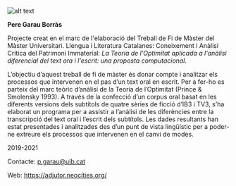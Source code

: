 ![alt text](https://adjutor.neocities.org/scriptor_github.png?raw=true)

**Pere Garau Borràs**

Projecte creat en el marc de l'elaboració del Treball de Fi de Màster del Màster Universitari. Llengua i Literatura Catalanes: Coneixement i Anàlisi Crítica del Patrimoni Immaterial: _La Teoria de l'Optimitat aplicada a l'anàlisi diferencial del text ora i l'escrit: una proposta computacional_.

L’objectiu d’aquest treball de fi de màster és donar compte i analitzar els processos que intervenen en el pas d’un text oral en escrit. Per a fer-ho es parteix del marc teòric d’anàlisi de la Teoria de l’Optimitat (Prince & Smolensky 1993). A través de la confecció d’un corpus oral basat en les diferents versions dels subtítols de quatre sèries de ficció d’IB3 i TV3, s’ha elaborat un programa per a assistir a l’anàlisi de les diferències entre la transcripció del text oral i l’escrit dels subtítols. Les dades resultants han estat presentades i analitzades des d’un punt de vista lingüístic per a poder-ne extreure els processos que intervenen en el canvi de modes.

2019-2021

Contacte: p.garau@uib.cat

Web: https://adjutor.neocities.org/
